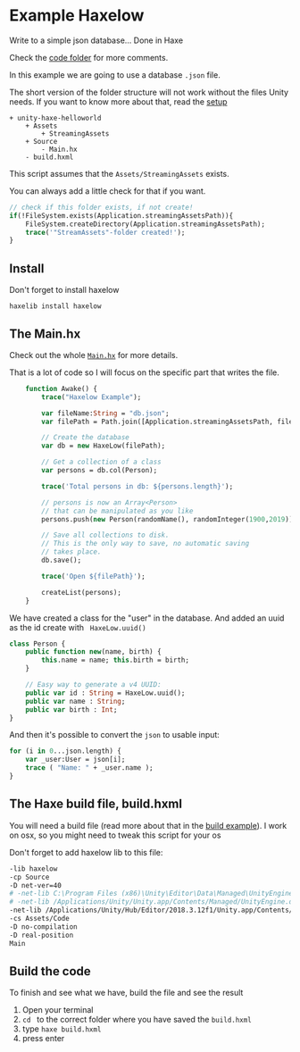 # Example Haxelow

Write to a simple json database...
Done in Haxe

Check the [code folder](https://github.com/MatthijsKamstra/haxeunity/tree/master/04haxelow/code) for more comments.

In this example we are going to use a database `.json` file.

The short version of the folder structure will not work without the files Unity needs.
If you want to know more about that, read the [setup](../00setup/example.md)

```
+ unity-haxe-helloworld
	+ Assets
		+ StreamingAssets
	+ Source
		- Main.hx
	- build.hxml
```

This script assumes that the `Assets/StreamingAssets` exists.

You can always add a little check for that if you want.

```haxe
// check if this folder exists, if not create!
if(!FileSystem.exists(Application.streamingAssetsPath)){
	FileSystem.createDirectory(Application.streamingAssetsPath);
	trace('"StreamAssets"-folder created!');
}
```



## Install

Don't forget to install haxelow

```
haxelib install haxelow
```


## The Main.hx

Check out the whole [`Main.hx`](/code/Source/Main.hx) for more details.

That is a lot of code so I will focus on the specific part that writes the file.


```haxe
	function Awake() {
		trace("Haxelow Example");

		var fileName:String = "db.json";
		var filePath = Path.join([Application.streamingAssetsPath, fileName]);

		// Create the database
		var db = new HaxeLow(filePath);

		// Get a collection of a class
		var persons = db.col(Person);

		trace('Total persons in db: ${persons.length}');

		// persons is now an Array<Person>
		// that can be manipulated as you like
		persons.push(new Person(randomName(), randomInteger(1900,2019)));

		// Save all collections to disk.
		// This is the only way to save, no automatic saving
		// takes place.
		db.save();

		trace('Open ${filePath}');

		createList(persons);
	}
```


We have created a class for the "user" in the database.
And added an uuid as the id create with ` HaxeLow.uuid()`

```haxe
class Person {
	public function new(name, birth) {
		this.name = name; this.birth = birth;
	}

	// Easy way to generate a v4 UUID:
	public var id : String = HaxeLow.uuid();
	public var name : String;
	public var birth : Int;
}
```


And then it's possible to convert the `json` to usable input:

```haxe
for (i in 0...json.length) {
	var _user:User = json[i];
	trace ( "Name: " + _user.name );
}
```





## The Haxe build file, build.hxml

You will need a build file (read more about that in the [build example](../09build/example.md)).
I work on osx, so you might need to tweak this script for your os

Don't forget to add haxelow lib to this file:


```bash
-lib haxelow
-cp Source
-D net-ver=40
# -net-lib C:\Program Files (x86)\Unity\Editor\Data\Managed\UnityEngine.dll
# -net-lib /Applications/Unity/Unity.app/Contents/Managed/UnityEngine.dll
-net-lib /Applications/Unity/Hub/Editor/2018.3.12f1/Unity.app/Contents/Managed/UnityEngine.dll
-cs Assets/Code
-D no-compilation
-D real-position
Main
```



## Build the code

To finish and see what we have, build the file and see the result

1. Open your terminal
2. `cd ` to the correct folder where you have saved the `build.hxml`
3. type `haxe build.hxml`
4. press enter